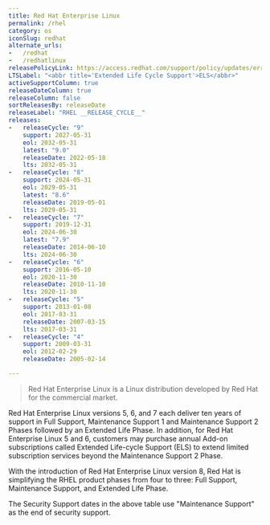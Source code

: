```yaml
---
title: Red Hat Enterprise Linux
permalink: /rhel
category: os
iconSlug: redhat
alternate_urls:
-   /redhat
-   /redhatlinux
releasePolicyLink: https://access.redhat.com/support/policy/updates/errata
LTSLabel: "<abbr title='Extended Life Cycle Support'>ELS</abbr>"
activeSupportColumn: true
releaseDateColumn: true
releaseColumn: false
sortReleasesBy: releaseDate
releaseLabel: "RHEL __RELEASE_CYCLE__"
releases:
-   releaseCycle: "9"
    support: 2027-05-31
    eol: 2032-05-31
    latest: "9.0"
    releaseDate: 2022-05-18
    lts: 2032-05-31
-   releaseCycle: "8"
    support: 2024-05-31
    eol: 2029-05-31
    latest: "8.6"
    releaseDate: 2019-05-01
    lts: 2029-05-31
-   releaseCycle: "7"
    support: 2019-12-31
    eol: 2024-06-30
    latest: "7.9"
    releaseDate: 2014-06-10
    lts: 2024-06-30
-   releaseCycle: "6"
    support: 2016-05-10
    eol: 2020-11-30
    releaseDate: 2010-11-10
    lts: 2020-11-30
-   releaseCycle: "5"
    support: 2013-01-08
    eol: 2017-03-31
    releaseDate: 2007-03-15
    lts: 2017-03-31
-   releaseCycle: "4"
    support: 2009-03-31
    eol: 2012-02-29
    releaseDate: 2005-02-14

---
```


> Red Hat Enterprise Linux is a Linux distribution developed by Red Hat for the commercial market.

Red Hat Enterprise Linux versions 5, 6, and 7 each deliver ten years of support in Full Support, Maintenance Support 1 and Maintenance Support 2 Phases followed by an Extended Life Phase. In addition, for Red Hat Enterprise Linux 5 and 6, customers may purchase annual Add-on subscriptions called Extended Life-cycle Support (ELS) to extend limited subscription services beyond the Maintenance Support 2 Phase.

With the introduction of Red Hat Enterprise Linux version 8, Red Hat is simplifying the RHEL product phases from four to three: Full Support, Maintenance Support, and Extended Life Phase.

The Security Support dates in the above table use "Maintenance Support" as the end of security support.
